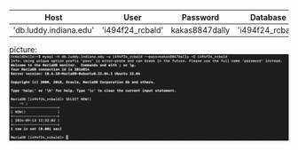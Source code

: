 | Host   | User   | Password   | Database   |
|--------|--------|------------|----------------
|'db.luddy.indiana.edu' | 'i494f24_rcbald' | kakas8847dally | 'i494f24_rcbald'|

picture:
![Database](database.png)